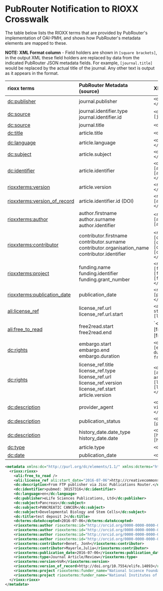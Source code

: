 # PubRouter Notification to RIOXX Crosswalk

The table below lists the RIOXX terms that are provided by PubRouter's implementation of OAI-PMH, and shows how PubRouter's metadata elements are mapped to these.

**NOTE: XML Format column** - Field holders are shown in `[square brackets]`, in the output XML these field holders are replaced by data from the indicated PubRouter JSON metadata fields.  For example, `[journal.title]` would be replaced by the actual title of the journal.  Any other text is output as it appears in the format.

| rioxx terms | PubRouter Metadata (source) | XML Format |
|:-----------------------------|:-------------------------|:------------------------------------------------------------|
| [dc:publisher](http://dublincore.org/documents/dcmi-terms/#terms-publisher) | journal.publisher | `<dc:publisher>[journal.publisher]</dc:publisher>` |
| [dc:source](http://dublincore.org/documents/dcmi-terms/#terms-source) | journal.identifier.type <br> journal.identifier.id  | `<dc:source>[journal.identifier.type]: [journal.identifier.id]</dc:source>` |
| [dc:source](http://dublincore.org/documents/dcmi-terms/#terms-source) | journal.title | `<dc:source>[journal.title]</dc:source>` |
| [dc:title](http://dublincore.org/documents/dcmi-terms/#terms-title) | article.title | `<dc:title>[article.title]</dc:title>` |
| [dc:language](http://dublincore.org/documents/dcmi-terms/#terms-language) | article.language | `<dc:language>[article.language]</dc:language>` |
| [dc:subject](http://dublincore.org/documents/dcmi-terms/#terms-subject) |  article.subject | `<dc:subject>[article.subject]</dc:subject>` |
| [dc:identifier](http://dublincore.org/documents/dcmi-terms/#terms-identifier) | article.identifier | `<dc:identifier>[article.identifier.type]: [article.identifier.value]</dc:identifier>` |
| [rioxxterms:version](http://www.rioxx.net/schema/v2.0/rioxxterms/rioxxterms_.html#version) | article.version | `<rioxxterms:version>[article.version] </rioxxterms:version>` |
| [rioxxterms:version_of_record](http://www.rioxx.net/schema/v2.0/rioxxterms/rioxxterms_.html#version-of-record) | article.identifier.id (DOI) | `<rioxxterms:version_of_record>Version: [article.identifier.id] </rioxxterms:version_of_record>` |
| [rioxxterms:author](http://www.rioxx.net/schema/v2.0/rioxxterms/rioxxterms_.html#author) | author.firstname <br> author.surname <br> author.identifier | `<rioxxterms:author id=[author.identifier]>[author.surname], [author.firstname]</rioxxterms:author>` |
| [rioxxterms:contributor](http://www.rioxx.net/schema/v2.0/rioxxterms/rioxxterms_.html#contributor) | contributor.firstname <br> contributor.surname <br> contributor.organisation_name <br> contributor.identifier | `<rioxxterms:contributor id=[>[contributor.identifier]: [contributor.surname], [contributor.firstname] OR [contributor.organisation_name]</rioxxterms:contributor>`  |
| [rioxxterms:project](http://www.rioxx.net/schema/v2.0/rioxxterms/rioxxterms_.html#project) | funding.name <br> funding.identifier <br> funding.grant_number | `<rioxxterms:project funder_name="[funding.name]" funder_id="[funding.identifier.id (DOI)]">[funding.grant_number]</rioxxterms:project>`|
| [rioxxterms:publication_date](http://www.rioxx.net/schema/v2.0/rioxxterms/rioxxterms_.html#publication-date) | publication_date | `<rioxxterms:publication_date> [publication_date] </rioxxterms:publication_date>` | 
| [ali:license_ref](http://www.rioxx.net/schema/v2.0/rioxx/ali_1_0.html#license_ref)| license_ref.url <br> license_ref.url.start  | `<ali:license_ref start=”[license_ref.url.start]”> [license_ref.url] </ali:license_ref>` |
| [ali:free_to_read](http://www.rioxx.net/schema/v2.0/rioxx/ali_1_0.html#free_to_read) | free2read.start <br> free2read.end | `<ali:free_to_read start_date=[free2read.start] end_date=[free2read.end]></ali:free_to_read> |
| [dc:rights](http://dublincore.org/documents/dcmi-terms/#terms-rights) | embargo.start <br> embargo.end <br> embargo.duration | `<dc:rights>Embargo: starts [embargo.start], ends [embargo.end], duration [embargo.duration] months from publication </dc:rights>` |
| [dc:rights](http://dublincore.org/documents/dcmi-terms/#terms-rights) | license_ref.title <br> license_ref.type <br> license_ref.url <br> license_ref.version <br> license_ref.start <br> article.version | `<dc:rights>License for [article.version] version of this article: starting on: [license_ref.start] [license_ref.url] [license_ref.type] [license_ref.title]</dc:rights>` |
| [dc:description](http://dublincore.org/documents/dcmi-terms/#terms-description)  | provider_agent | `<dc:description>From [provider_agent] via Jisc Publications Router.</dc:description>` |
| [dc:description](http://dublincore.org/documents/dcmi-terms/#terms-description)  | publication_status | `<dc:description>Publication status: [publication_status]</dc:description>` | 
| [dc:description](http://dublincore.org/documents/dcmi-terms/#terms-description)  | history_date.date_type <br> history_date.date | `<dc:description>History: [history_date.date_type], [history_date.date] </dc:description>` |
| [dc:type](http://dublincore.org/documents/dcmi-terms/#terms-type) | article.type | `<dc:type>[article.type]</dc:type>` |
| [dc:date](http://dublincore.org/documents/dcmi-terms/#terms-type) | publication_date | `<dc:date>[publication_date]</dc:date>` |

```xml
<metadata xmlns:dc="http://purl.org/dc/elements/1.1/" xmlns:dcterms="http://purl.org/dc/terms/" xmlns:ali="http://ali.niso.org/2014/ali/1.0" xmlns:rioxx="http://www.rioxx.net/schema/v2.0/rioxx/">
  <rioxx:rioxx>
    <ali:free_to_read />
    <ali:license_ref ali:start_date="2016-07-06">http://creativecommons.org/licenses/by/4.0/</ali:license_ref>
    <dc:description>From FTP publisher via Jisc Publications Router.</dc:description>
    <dc:identifier>pubmed: 30157316</dc:identifier>
    <dc:language>en</dc:language>
    <dc:publisher>eLife Sciences Publications, Ltd</dc:publisher>
    <dc:subject>Pancreas</dc:subject>
    <dc:subject>PANCREATIC CANCER</dc:subject>
    <dc:subject>Developmental Biology and Stem Cells</dc:subject>
    <dc:title>test deposit 2</dc:title>
    <dcterms:dateAccepted>2016-07-06</dcterms:dateAccepted>
    <rioxxterms:author rioxxterms:id="http://orcid.org/0000-0000-0000-0001">Sendler, Matthias</rioxxterms:author>
    <rioxxterms:author rioxxterms:id="http://orcid.org/0000-0000-0000-0002">Palankar, Raghavendra</rioxxterms:author>
    <rioxxterms:author rioxxterms:id="http://orcid.org/0000-0000-0000-0003">Kühn, Jens-Peter</rioxxterms:author>
    <rioxxterms:author rioxxterms:id="http://orcid.org/0000-0000-0000-0004">Evert, Matthias</rioxxterms:author>
    <rioxxterms:contributor>Benet, Jonh</rioxxterms:contributor>
    <rioxxterms:contributor>Mayerle,Julia</rioxxterms:contributor>
    <rioxxterms:publication_date>2016-07-06</rioxxterms:publication_date>
    <rioxxterms:type>Journal Article/Review</rioxxterms:type>
    <rioxxterms:version>VoR</rioxxterms:version>
    <rioxxterms:version_of_record>http://doi.org/10.7554/elife.14093</rioxxterms:version_of_record>
    <rioxxterms:project rioxxterms:funder_name="National Science Foundation" rioxxterms:funder_id="http://dx.doi.org/10.13039/100000001">RGP0000-2010</rioxxterms:project>
    <rioxxterms:project rioxxterms:funder_name="National Institutes of Health" rioxxterms:funder_id="http://dx.doi.org/10.13039/100000002">RGP5555-2015</rioxxterms:project>
  </rioxx:rioxx>
</metadata>
```

